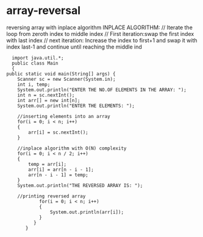 # array-reversal
reversing array with inplace algorithm
INPLACE ALGORITHM:
// Iterate the loop from zeroth index to middle index
// First iteration:swap the first index with last index 
// next iteration: Increase the index to first+1 and swap it with index last-1 and continue until reaching the middle ind
                
      import java.util.*;
      public class Main
      {
	public static void main(String[] args) {
		Scanner sc = new Scanner(System.in);
		int i, temp;
		System.out.println("ENTER THE NO.OF ELEMENTS IN THE ARRAY: ");
		int n = sc.nextInt();
		int arr[] = new int[n];
		System.out.println("ENTER THE ELEMENTS: ");
		
		//inserting elements into an array
		for(i = 0; i < n; i++)
		{
		    arr[i] = sc.nextInt();
		}
		
		//inplace algorithm with O(N) complexity
		for(i = 0; i < n / 2; i++)
		{
		    temp = arr[i];
		    arr[i] = arr[n - i - 1];
		    arr[n - i - 1] = temp;
		}
		System.out.println("THE REVERSED ARRAY IS: ");
		  
		//printing reversed array
                for(i = 0; i < n; i++)
                {
                    System.out.println(arr[i]);
                }
              }
           }
  
